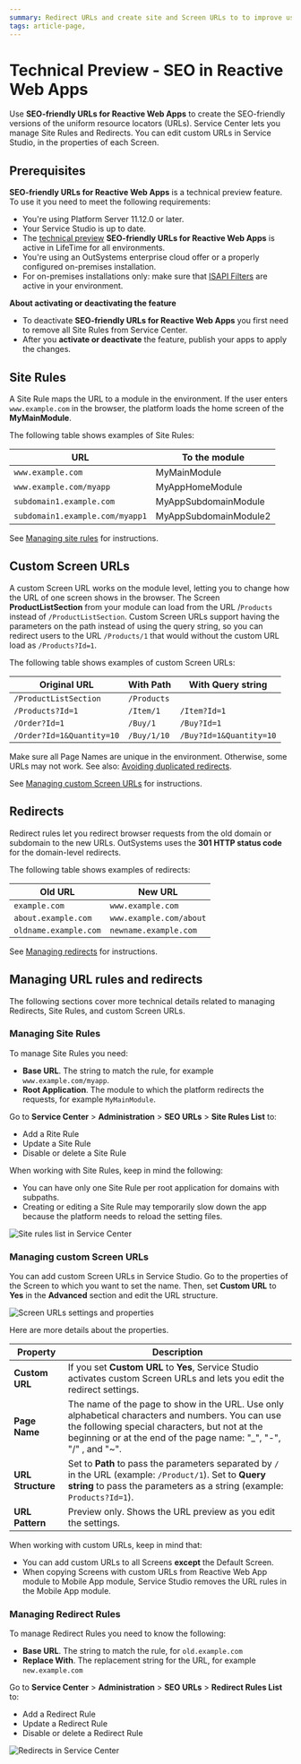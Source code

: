 ```yaml
---
summary: Redirect URLs and create site and Screen URLs to to improve user experience and search page ranking.  
tags: article-page,
---
```


# Technical Preview - SEO in Reactive Web Apps

Use **SEO-friendly URLs for Reactive Web Apps** to create the SEO-friendly versions of the uniform resource locators (URLs). Service Center lets you manage Site Rules and Redirects. You can edit custom URLs in Service Studio, in the properties of each Screen. 

## Prerequisites

**SEO-friendly URLs for Reactive Web Apps** is a technical preview feature. To use it you need to meet the following requirements:

* You're using Platform Server 11.12.0 or later.
* Your Service Studio is up to date.
* The [technical preview](https://success.outsystems.com/Support/Enterprise_Customers/Upgrading/Technical_Preview_features) **SEO-friendly URLs for Reactive Web Apps** is active in LifeTime for all environments.
* You're using an OutSystems enterprise cloud offer or a properly configured on-premises installation.
* For on-premises installations only: make sure that [ISAPI Filters](<https://success.outsystems.com/Support/Enterprise_Customers/Maintenance_and_Operations/Customize_or_redirect_the_application_URL#Installing_ISAPI_Filters_and_Logging>) are active in your environment.

<div class="warning" markdown="1">

**About activating or deactivating the feature**

* To deactivate **SEO-friendly URLs for Reactive Web Apps** you first need to remove all Site Rules from Service Center.
* After you **activate or deactivate** the feature, publish your apps to apply the changes.

</div>

## Site Rules

A Site Rule maps the URL to a module in the environment. If the user enters `www.example.com` in the browser, the platform loads the home screen of the **MyMainModule**.

The following table shows examples of Site Rules:

| URL                             | To the module         |
| ------------------------------- | --------------------- |
| `www.example.com`               | MyMainModule          |
| `www.example.com/myapp`         | MyAppHomeModule       |
| `subdomain1.example.com`        | MyAppSubdomainModule  |
| `subdomain1.example.com/myapp1` | MyAppSubdomainModule2 |


See [Managing site rules](#managing-site-rules) for instructions.

## Custom Screen URLs

A custom Screen URL works on the module level, letting you to change how the URL of one screen shows in the browser. The Screen **ProductListSection** from your module can load from the URL /`Products` instead of `/ProductListSection`. Custom Screen URLs support having the parameters on the path instead of using the query string, so you can redirect users to the URL `/Products/1` that would without the custom URL load as `/Products?Id=1`.

The following table shows examples of custom Screen URLs:

| Original URL              | With **Path** | With **Query string**   |
| ------------------------- | ------------- | ----------------------- |
| `/ProductListSection`     | `/Products`   |                         |
| `/Products?Id=1`          | `/Item/1`     | `/Item?Id=1`            |
| `/Order?Id=1`             | `/Buy/1`      | `/Buy?Id=1`             |
| `/Order?Id=1&Quantity=10` | `/Buy/1/10`   | `/Buy?Id=1&Quantity=10` |

<div class="info" markdown="1">

Make sure all Page Names are unique in the environment. Otherwise, some URLs may not work. See also: [Avoiding duplicated redirects](#avoiding-duplicated-redirects).

</div>


See [Managing custom Screen URLs](#managing-custom-screen-urls) for instructions.

## Redirects

Redirect rules let you redirect browser requests from the old domain or subdomain to the new URLs. OutSystems uses the **301 HTTP status code** for the domain-level redirects.

The following table shows examples of redirects:

| Old URL               | New URL                 |
| --------------------- | ----------------------- |
| `example.com`         | `www.example.com`       |
| `about.example.com`   | `www.example.com/about` |
| `oldname.example.com` | `newname.example.com`   |

See [Managing redirects](#managing-redirects) for instructions.

## Managing URL rules and redirects

The following sections cover more technical details related to managing Redirects, Site Rules, and custom Screen URLs.

### Managing Site Rules

To manage Site Rules you need:

* **Base URL**. The string to match the rule, for example `www.example.com/myapp`.
* **Root Application**. The module to which the platform redirects the requests, for example `MyMainModule`. 

Go to **Service Center** > **Administration** > **SEO URLs** > **Site Rules List** to:

* Add a Rite Rule
* Update a Site Rule
* Disable or delete a Site Rule

When working with Site Rules, keep in mind the following:

* You can have only one Site Rule per root application for domains with subpaths.
* Creating or editing a Site Rule may temporarily slow down the app because the platform needs to reload the setting files.

![Site rules list in Service Center](images/site-rules-sc.png?width=910)

### Managing custom Screen URLs

You can add custom Screen URLs in Service Studio. Go to the properties of the Screen to which you want to set the name. Then, set **Custom URL** to **Yes** in the **Advanced** section and edit the URL structure.

![Screen URLs settings and properties](images/page-redirects-properties-ss.png?width=350)

Here are more details about the properties.

| Property          | Description                                                                                                                                                                                                             |
| ----------------- | ----------------------------------------------------------------------------------------------------------------------------------------------------------------------------------------------------------------------- |
| **Custom URL**    | If you set **Custom URL** to **Yes**, Service Studio activates custom Screen URLs and lets you edit the redirect settings.                                                                                                  |
| **Page Name**     | The name of the page to show in the URL. Use only alphabetical characters and numbers. You can use the following  special characters, but not at the beginning or at the end of the page name: "_", "-", "/" , and "~". |
| **URL Structure** | Set to **Path** to pass the parameters separated by `/` in the URL (example: `/Product/1`). Set to **Query string** to pass the parameters as a string (example: `Products?Id=1`).                                      |
| **URL Pattern**   | Preview only. Shows the URL preview as you edit the settings.                                                                                                                                                           |

When working with custom URLs, keep in mind that:

* You can add custom URLs to all Screens **except** the Default Screen.
* When copying Screens with custom URLs from Reactive Web App module to Mobile App module, Service Studio removes the URL rules in the Mobile App module.

### Managing Redirect Rules

To manage Redirect Rules you need to know the following:

* **Base URL**. The string to match the rule, for `old.example.com`
* **Replace With**. The replacement string for the URL, for example `new.example.com` 

Go to **Service Center** > **Administration** > **SEO URLs** > **Redirect Rules List** to:

* Add a Redirect Rule
* Update a Redirect Rule
* Disable or delete a Redirect Rule

![Redirects in Service Center](images/redirects-sc.png?width=910)
